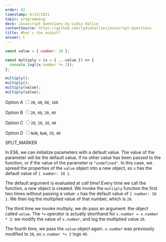 ```yaml
---
order: 62
timestamp: 6/12/2021
topic: programming
deck: Javascript Questions by Lydia Hallie
contentSource: https://github.com/lydiahallie/javascript-questions
title: What's the output?
answer: C
---
```


  

```javascript
const value = { number: 10 };

const multiply = (x = { ...value }) => {
  console.log((x.number *= 2));
};

multiply();
multiply();
multiply(value);
multiply(value);
```


<label for="option-A">Option A</label>
<input type="radio" name="answer-option" id="option-A" value="A">`20`, `40`, `80`, `160`</input>
    

<label for="option-B">Option B</label>
<input type="radio" name="answer-option" id="option-B" value="B">`20`, `40`, `20`, `40`</input>
    

<label for="option-C">Option C</label>
<input type="radio" name="answer-option" id="option-C" value="C">`20`, `20`, `20`, `40`</input>
    

<label for="option-D">Option D</label>
<input type="radio" name="answer-option" id="option-D" value="D">`NaN`, `NaN`, `20`, `40`</input>
    




SPLIT_MARKER

In ES6, we can initialize parameters with a default value. The value of the parameter will be the default value, if no other value has been passed to the function, or if the value of the parameter is `"undefined"`. In this case, we spread the properties of the `value` object into a new object, so `x` has the default value of `{ number: 10 }`.

The default argument is evaluated at _call time_! Every time we call the function, a _new_ object is created. We invoke the `multiply` function the first two times without passing a value: `x` has the default value of `{ number: 10 }`. We then log the multiplied value of that number, which is `20`.

The third time we invoke multiply, we do pass an argument: the object called `value`. The `*=` operator is actually shorthand for `x.number = x.number * 2`: we modify the value of `x.number`, and log the multiplied value `20`.

The fourth time, we pass the `value` object again. `x.number` was previously modified to `20`, so `x.number *= 2` logs `40`.



